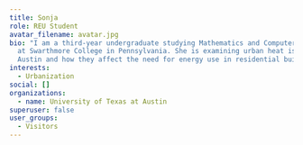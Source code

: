 ```yaml
---
title: Sonja
role: REU Student
avatar_filename: avatar.jpg
bio: "I am a third-year undergraduate studying Mathematics and Computer Science
  at Swarthmore College in Pennsylvania. She is examining urban heat islands in
  Austin and how they affect the need for energy use in residential buildings. "
interests:
  - Urbanization
social: []
organizations:
  - name: University of Texas at Austin
superuser: false
user_groups:
  - Visitors
---
```

